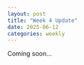 ```yaml
---
layout: post
title: "Week 4 Update"
date: 2025-06-12
categories: weekly
---
```

Coming soon...
